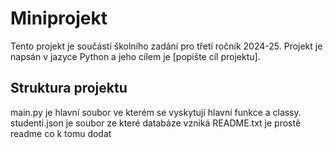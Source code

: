 # Miniprojekt

Tento projekt je součástí školního zadání pro třetí ročník 2024-25. Projekt je napsán v jazyce Python a jeho cílem je [popište cíl projektu].

## Struktura projektu

main.py je hlavní soubor ve kterém se vyskytují hlavní funkce a classy.
studenti.json je soubor ze které databáze vzniká
README.txt je prostě readme co k tomu dodat
